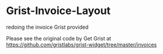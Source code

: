 # Grist-Invoice-Layout
redoing the invoice Grist provided

Please see the original code by Get Grist at 
https://github.com/gristlabs/grist-widget/tree/master/invoices
